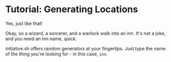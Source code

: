 # Tutorial: Generating Locations

Yes, just like that!

Okay, so a wizard, a sorcerer, and a warlock walk into an inn. It's not a joke,
and you need an inn name, quick.

initiative.sh offers random generators at your fingertips. Just type the name of
the thing you're looking for - in this case, `inn`.
